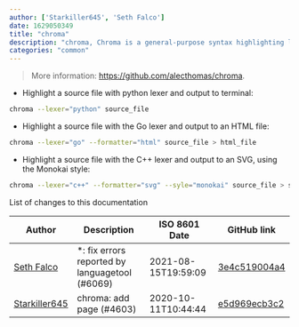 ```yaml
---
author: ['Starkiller645', 'Seth Falco']
date: 1629050349
title: "chroma"
description: "chroma, Chroma is a general-purpose syntax highlighting library and corresponding command, for Go."
categories: "common"
---
```

> More information: <https://github.com/alecthomas/chroma>.

- Highlight a source file with python lexer and output to terminal:

```bash
chroma --lexer="python" source_file
```

- Highlight a source file with the Go lexer and output to an HTML file:

```bash
chroma --lexer="go" --formatter="html" source_file > html_file
```

- Highlight a source file with the C++ lexer and output to an SVG, using the Monokai style:

```bash
chroma --lexer="c++" --formatter="svg" --syle="monokai" source_file > svg_file
```
List of changes to this documentation


Author | Description | ISO 8601 Date | GitHub link
------|-----|-----|-----
[Seth Falco](mailto:seth@falco.fun) | *: fix errors reported by languagetool (#6069) | 2021-08-15T19:59:09 | [3e4c519004a4](https://github.com/tldr-pages/tldr/commit/3e4c519004a471c861cdc609fd7239ee3355671c)
[Starkiller645](mailto:59282118+Starkiller645@users.noreply.github.com) | chroma: add page (#4603) | 2020-10-11T10:44:44 | [e5d969ecb3c2](https://github.com/tldr-pages/tldr/commit/e5d969ecb3c29145ebdb374c05278a254db9744d)

